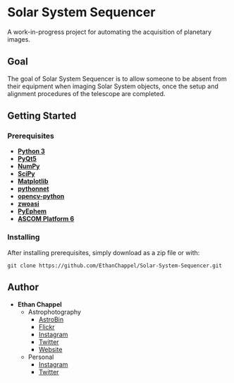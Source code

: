 # Solar System Sequencer
A work-in-progress project for automating the acquisition of planetary images.


## Goal
The goal of Solar System Sequencer is to allow someone to be absent from their equipment when imaging Solar System objects, once the setup and alignment procedures of the telescope are completed.

## Getting Started

### Prerequisites
* __[Python 3](https://www.python.org/downloads/)__
* __[PyQt5](https://www.riverbankcomputing.com/software/pyqt/download5)__
* __[NumPy](https://www.scipy.org/install.html)__
* __[SciPy](https://www.scipy.org/install.html)__
* __[Matplotlib](https://matplotlib.org/users/installing.html)__
* __[pythonnet](https://pypi.python.org/pypi/pythonnet)__
* __[opencv-python](https://pypi.python.org/pypi/opencv-python)__
* __[zwoasi](https://pypi.python.org/pypi/zwoasi/)__
* __[PyEphem](https://pypi.python.org/pypi/ephem/)__
* __[ASCOM Platform 6](http://ascom-standards.org/Downloads/Index.htm)__

### Installing
After installing prerequisites, simply download as a zip file or with:
```
git clone https://github.com/EthanChappel/Solar-System-Sequencer.git
```

## Author
* __Ethan Chappel__
	* Astrophotography
		* [AstroBin](http://www.astrobin.com/users/Ethan/)
		* [Flickr](https://www.flickr.com/photos/ethanchappel/)
		* [Instagram](https://www.instagram.com/chappel_astro/)
		* [Twitter](https://twitter.com/ChappelAstro)
		* [Website](https://www.chappelastro.com)
	* Personal
		* [Instagram](https://www.instagram.com/ethan_chappel/)
		* [Twitter](https://twitter.com/EthanChappel)